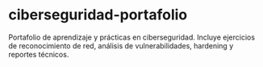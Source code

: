 # ciberseguridad-portafolio
Portafolio de aprendizaje y prácticas en ciberseguridad. Incluye ejercicios de reconocimiento de red, análisis de vulnerabilidades, hardening y reportes técnicos.
